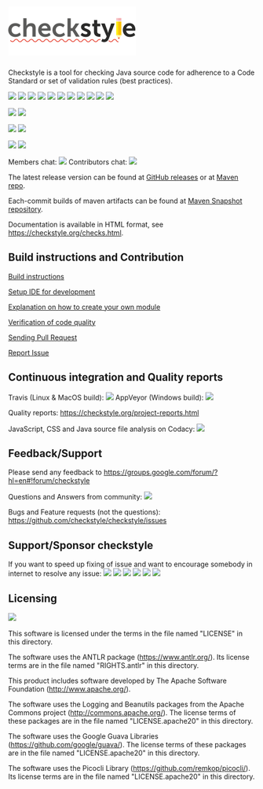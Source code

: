 # ![](https://raw.githubusercontent.com/checkstyle/resources/master/img/checkstyle-logos/checkstyle-logo-260x99.png)

Checkstyle is a tool for checking Java source code for adherence to a Code Standard
or set of validation rules (best practices).

[![][travis img]][travis]
[![][appveyor img]][appveyor]
[![][teamcity img]][teamcity]
[![][circleci img]][circleci]
[![][cirrusci img]][cirrusci]
[![][wercker img]][wercker]
[![][coverage img]][coverage]
[![][snyk img]][snyk]
[![][semaphoreci img]][semaphoreci]
[![][azure img]][azure]
[![][drone img]][drone]

[![][codeship img]][codeship]
[![][dependabot img]][dependabot]

[![][mavenbadge img]][mavenbadge]
[![][sonar img]][sonar]

[![][closed issues img]][closed issues]
[![][link check img]][link check]

Members chat: [![][gitter_mem img]][gitter_mem]
Contributors chat: [![][gitter_con img]][gitter_con]

The latest release version can be found at
[GitHub releases](https://github.com/checkstyle/checkstyle/releases/)
or at [Maven repo](https://repo1.maven.org/maven2/com/puppycrawl/tools/checkstyle/).

Each-commit builds of maven artifacts can be found at
[Maven Snapshot repository](https://oss.sonatype.org/content/repositories/snapshots/com/puppycrawl/tools/checkstyle/).

Documentation is available in HTML format, see https://checkstyle.org/checks.html.

## Build instructions and Contribution

[Build instructions](https://checkstyle.org/contributing.html#Build)

[Setup IDE for development](https://checkstyle.org/beginning_development.html)

[Explanation on how to create your own module](https://checkstyle.org/extending.html)

[Verification of code quality](https://checkstyle.org/contributing.html#Quality_matters)

[Sending Pull Request](https://checkstyle.org/contributing.html#Submitting_your_contribution)

[Report Issue](https://checkstyle.org/contributing.html#Report_an_issue)

## Continuous integration and Quality reports

Travis (Linux & MacOS build): [![][travis img]][travis]
AppVeyor (Windows build): [![][appveyor img]][appveyor]

Quality reports: https://checkstyle.org/project-reports.html

JavaScript, CSS and Java source file analysis on Codacy: [![][codacy img]][codacy]

## Feedback/Support

Please send any feedback to https://groups.google.com/forum/?hl=en#!forum/checkstyle

Questions and Answers from community: [![][stackoverflow img]][stackoverflow]

Bugs and Feature requests (not the questions): https://github.com/checkstyle/checkstyle/issues

## Support/Sponsor checkstyle

If you want to speed up fixing of issue and want to encourage somebody in
internet to resolve any issue:
[![][bountysource img]][bountysource]
[![][salt.bountysource img]][salt.bountysource]
[![][flattr img]][flattr]
[![][liberapay img]][liberapay]
[![][backers.opencollective img]][backers.opencollective]
[![][sponsors.opencollective img]][sponsors.opencollective]

## Licensing

[![][license img]][license]

This software is licensed under the terms in the file named "LICENSE" in this
directory.

The software uses the ANTLR package (https://www.antlr.org/). Its license terms
are in the file named "RIGHTS.antlr" in this directory.

This product includes software developed by
The Apache Software Foundation (http://www.apache.org/).

The software uses the Logging and Beanutils packages from the
Apache Commons project (http://commons.apache.org/). The license terms
of these packages are in the file named "LICENSE.apache20" in this
directory.

The software uses the Google Guava Libraries
(https://github.com/google/guava/). The license terms of
these packages are in the file named "LICENSE.apache20" in this
directory.

The software uses the Picocli Library
(https://github.com/remkop/picocli/). Its license terms
are in the file named "LICENSE.apache20" in this directory.

[travis]:https://travis-ci.com/github/checkstyle/checkstyle/builds
[travis img]:https://api.travis-ci.com/checkstyle/checkstyle.svg

[appveyor]:https://ci.appveyor.com/project/checkstyle/checkstyle/history
[appveyor img]:https://ci.appveyor.com/api/projects/status/rw6bw3dl9kph6ucc?svg=true

[sonar]:https://sonarcloud.io/dashboard?id=org.checkstyle%3Acheckstyle
[sonar img]:https://sonarcloud.io/api/project_badges/measure?project=org.checkstyle%3Acheckstyle&metric=sqale_index

[codacy]:https://www.codacy.com/app/checkstyle/checkstyle
[codacy img]:https://api.codacy.com/project/badge/3adf12d434314ba8b38277ea46d3c44b

[coverage]:https://codecov.io/github/checkstyle/checkstyle?branch=master
[coverage img]:https://codecov.io/github/checkstyle/checkstyle/coverage.svg?branch=master

[license]:LICENSE
[license img]:https://img.shields.io/badge/license-GNU%20LGPL%20v2.1-blue.svg

[mavenbadge]:https://search.maven.org/search?q=g:%22com.puppycrawl.tools%22%20AND%20a:%22checkstyle%22
[mavenbadge img]:https://img.shields.io/maven-central/v/com.puppycrawl.tools/checkstyle.svg?label=Maven%20Central

[gitter_mem]:https://gitter.im/checkstyle
[gitter_mem img]:https://img.shields.io/badge/gitter-JOIN%20CHAT-blue.svg

[gitter_con]:https://gitter.im/checkstyle/checkstyle
[gitter_con img]:https://badges.gitter.im/Join%20Chat.svg

[stackoverflow]:https://stackoverflow.com/questions/tagged/checkstyle
[stackoverflow img]:https://img.shields.io/badge/stackoverflow-CHECKSTYLE-blue.svg

[teamcity]:https://teamcity.jetbrains.com/viewType.html?buildTypeId=Checkstyle_IdeaInspectionsMaster
[teamcity img]:https://teamcity.jetbrains.com/app/rest/builds/buildType:(id:Checkstyle_IdeaInspectionsMaster)/statusIcon

[codeship]: https://codeship.com/projects/124310
[codeship img]:https://codeship.com/projects/67b814a0-8fee-0133-9b59-02a170289b8c/status?branch=master

[circleci]: https://circleci.com/gh/checkstyle/checkstyle/tree/master
[circleci img]: https://circleci.com/gh/checkstyle/checkstyle/tree/master.svg?style=svg

[cirrusci]: https://cirrus-ci.com/github/checkstyle/checkstyle
[cirrusci img]: https://api.cirrus-ci.com/github/checkstyle/checkstyle.svg?branch=master

[wercker]: https://app.wercker.com/project/bykey/cd383127330ff96f89f1a78e8fd1a557
[wercker img]: https://app.wercker.com/status/cd383127330ff96f89f1a78e8fd1a557/s/master

[snyk]: https://snyk.io/test/github/checkstyle/checkstyle?targetFile=pom.xml
[snyk img]: https://snyk.io/test/github/checkstyle/checkstyle/badge.svg

[semaphoreci]: https://checkstyle.semaphoreci.com/projects/checkstyle
[semaphoreci img]: https://checkstyle.semaphoreci.com/badges/checkstyle/branches/master.svg?style=shields

[flattr]:https://flattr.com/submit/auto?fid=g39d10&amp;url=https%3A%2F%2Fcheckstyle.org
[flattr img]:https://button.flattr.com/flattr-badge-large.png

[azure]:https://dev.azure.com/romanivanovjr/romanivanovjr/_build/latest?definitionId=1&branchName=master
[azure img]:https://dev.azure.com/romanivanovjr/romanivanovjr/_apis/build/status/checkstyle.checkstyle?branchName=master

[liberapay]:https://liberapay.com/checkstyle/
[liberapay img]:https://liberapay.com/assets/widgets/donate.svg

[bountysource]:https://www.bountysource.com/teams/checkstyle/issues
[bountysource img]:https://api.bountysource.com/badge/team?team_id=3568&style=bounties_posted

[salt.bountysource]:https://salt.bountysource.com/teams/checkstyle
[salt.bountysource img]:https://img.shields.io/bountysource/team/checkstyle/activity.svg?label=salt.bountysource

[backers.opencollective]:https://opencollective.com/checkstyle/
[backers.opencollective img]:https://opencollective.com/checkstyle/backers/badge.svg

[sponsors.opencollective]:https://opencollective.com/checkstyle/
[sponsors.opencollective img]:https://opencollective.com/checkstyle/sponsors/badge.svg

[dependabot]:https://dependabot.com
[dependabot img]:https://api.dependabot.com/badges/status?host=github&repo=checkstyle/checkstyle

[drone]:https://cloud.drone.io/checkstyle/checkstyle
[drone img]:https://cloud.drone.io/api/badges/checkstyle/checkstyle/status.svg

[closed issues]:https://github.com/checkstyle/checkstyle/actions/workflows/no_old_refs.yml
[closed issues img]:https://github.com/checkstyle/checkstyle/actions/workflows/no_old_refs.yml/badge.svg

[link check]:https://github.com/checkstyle/checkstyle/actions/workflows/run_link_check.yml
[link check img]:https://github.com/checkstyle/checkstyle/actions/workflows/run_link_check.yml/badge.svg
